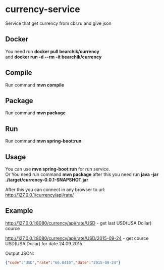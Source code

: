 # currency-service
Service that get currency from cbr.ru and give json

## Docker
You need run **docker pull bearchik/currency**  
and **docker run -d --rm -it bearchik/currency**

## Compile
Run command **mvn compile**

## Package
Run command **mvn package**

## Run
Run command **mvn spring-boot:run**

## Usage
You can use **mvn spring-boot:run** for run service.  
Or You need run command **mvn package** after this you need run **java -jar ./target/currency-0.0.1-SNAPSHOT.jar**

After this you can connect in any browser to url: http://127.0.0.1/currency/api/rate/

## Example
http://127.0.0.1:8080/currency/api/rate/USD - get last USD(USA Dollar) cource

http://127.0.0.1:8080/currency/api/rate/USD/2015-09-24 - get cource USD(USA Dollar) for date 24.09.2015

Output JSON:
```json
{"code":"USD","rate":"66.0410","date":"2015-09-24"}
```
